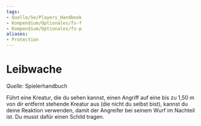 ```yaml
---
tags:
- Quelle/5e/Players_Handbook
- Kompendium/Optionales/fs-f
- Kompendium/Optionales/fs-p
aliases:
- Protection
---
```

# Leibwache
_Quelle:_ Spielerhandbuch  

Führt eine Kreatur, die du sehen kannst, einen Angriff auf eine bis zu 1,50 m von dir entfernt stehende Kreatur aus (die nicht du selbst bist), kannst du deine Reaktion verwenden, damit der Angreifer bei seinem Wurf im Nachteil ist. Du musst dafür einen Schild tragen.
